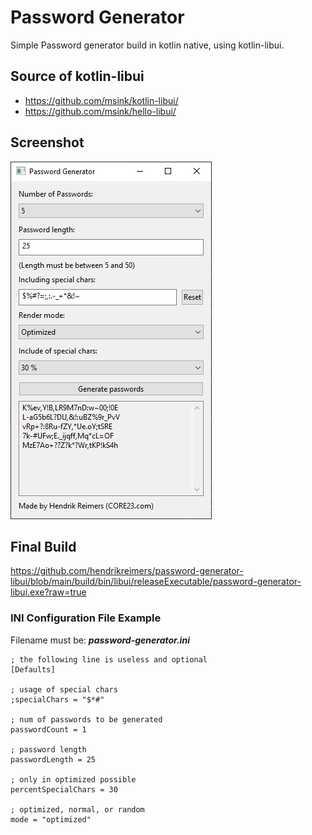 Password Generator
==================

Simple Password generator build in kotlin native, using kotlin-libui.

## Source of kotlin-libui ##
* https://github.com/msink/kotlin-libui/
* https://github.com/msink/hello-libui/

## Screenshot ##

![Screenshot](./screenshot.png?raw=true "")

## Final Build ##
https://github.com/hendrikreimers/password-generator-libui/blob/main/build/bin/libui/releaseExecutable/password-generator-libui.exe?raw=true

### INI Configuration File Example ###

Filename must be: ***password-generator.ini***

    ; the following line is useless and optional
    [Defaults]

    ; usage of special chars
    ;specialChars = "$*#"
    
    ; num of passwords to be generated
    passwordCount = 1
    
    ; password length
    passwordLength = 25
    
    ; only in optimized possible
    percentSpecialChars = 30
    
    ; optimized, normal, or random
    mode = "optimized"

